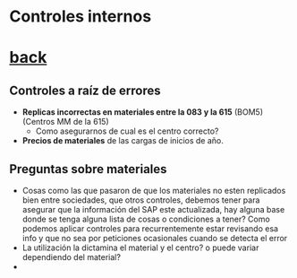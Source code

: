 # Controles internos

# [back](materiales.md)

## Controles a raíz de errores
- **Replicas incorrectas en materiales entre la 083 y la 615** (BOM5) (Centros MM de la 615)
  - Como asegurarnos de cual es el centro correcto?
- **Precios de materiales** de las cargas de inicios de año.

## Preguntas sobre materiales
  - Cosas como las que pasaron de que los materiales no esten replicados bien entre sociedades, que otros controles, debemos tener para asegurar que la información del SAP este actualizada, hay alguna base donde se tenga alguna lista de cosas o condiciones a tener? Como podemos aplicar controles para recurrentemente estar revisando esa info y que no sea por peticiones ocasionales cuando se detecta el error
  - La utilización la dictamina el material y el centro? o puede variar dependiendo del material?
  - 
